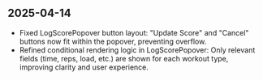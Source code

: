 ## 2025-04-14

- Fixed LogScorePopover button layout: "Update Score" and "Cancel" buttons now fit within the popover, preventing overflow.
- Refined conditional rendering logic in LogScorePopover: Only relevant fields (time, reps, load, etc.) are shown for each workout type, improving clarity and user experience.
